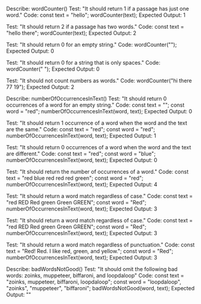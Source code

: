 Describe: wordCounter()
  Test: "It should return 1 if a passage has just one word."
  Code:
  const text = "hello";
  wordCounter(text);
  Expected Output: 1

  Test: "It should return 2 if a passage has two words."
  Code:
  const text = "hello there";
  wordCounter(text);
  Expected Output: 2

  Test: "It should return 0 for an empty string."
  Code: wordCounter("");
  Expected Output: 0

  Test: "It should return 0 for a string that is only spaces."
  Code: wordCounter("             ");
  Expected Output: 0

  Test: "It should not count numbers as words."
  Code: wordCounter("hi there 77 19");
  Expected Output: 2

Describe: numberOfOccurrencesInText()
  Test: "It should return 0 occurrences of a word for an empty string."
  Code:
  const text = "";
  const word = "red";
  numberOfOccurrencesInText(word, text);
  Expected Output: 0

  Test: "It should return 1 occurrence of a word when the word and the text are the same."
  Code:
  const text = "red";
  const word = "red";
  numberOfOccurrencesInText(word, text);
  Expected Output: 1

  Test: "It should return 0 occurrences of a word when the word and the text are different."
  Code:
  const text = "red";
  const word = "blue";
  numberOfOccurrencesInText(word, text);
  Expected Output: 0

  Test: "It should return the number of occurrences of a word."
  Code:
  const text = "red blue red red red green";
  const word = "red";
  numberOfOccurrencesInText(word, text);
  Expected Output: 4

  Test: "It should return a word match regardless of case."
  Code:
  const text = "red RED Red green Green GREEN";
  const word = "Red";
  numberOfOccurrencesInText(word, text);
  Expected Output: 3  

  Test: "It should return a word match regardless of case."
  Code:
  const text = "red RED Red green Green GREEN";
  const word = "Red";
  numberOfOccurrencesInText(word, text);
  Expected Output: 3  

  Test: "It should return a word match regardless of punctuation."
  Code:
  const text = "Red! Red. I like red, green, and yellow.";
  const word = "Red";
  numberOfOccurrencesInText(word, text);
  Expected Output: 3  


Describe: badWordsNotGood()
  Test: "It should omit the following bad words: zoinks, muppeteer, biffaroni, and loopdaloop"
  Code:
  const text = "zoinks, muppeteer, biffaroni, loopdaloop";
  const word = "loopdaloop", "zoinks", "muppeteer", "biffaroni";
  badWordsNotGood(word, text);
  Expected Output: ""